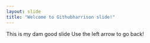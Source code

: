 ```yaml
---
layout: slide
title: "Welcome to Githubharrison slide!"
---
```

This is my dam good slide
Use the left arrow to go back!
